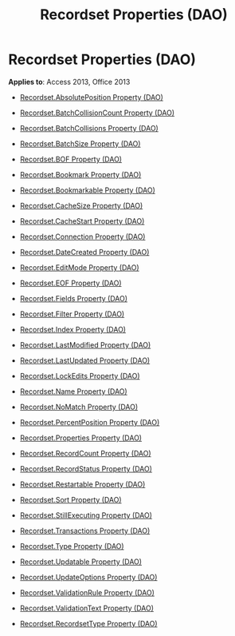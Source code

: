 ﻿---
title: Recordset Properties (DAO)
TOCTitle: Properties
ms:assetid: 37114a17-3737-4995-b35d-dd64c75b5ed2
ms:mtpsurl: https://msdn.microsoft.com/library/Dn124336(v=office.15)
ms:contentKeyID: 52071970
ms.date: 09/18/2015
mtps_version: v=office.15
---

# Recordset Properties (DAO)


**Applies to**: Access 2013, Office 2013



  - [Recordset.AbsolutePosition Property (DAO)](recordset-absoluteposition-property-dao.md)

  - [Recordset.BatchCollisionCount Property (DAO)](recordset-batchcollisioncount-property-dao.md)

  - [Recordset.BatchCollisions Property (DAO)](recordset-batchcollisions-property-dao.md)

  - [Recordset.BatchSize Property (DAO)](recordset-batchsize-property-dao.md)

  - [Recordset.BOF Property (DAO)](recordset-bof-property-dao.md)

  - [Recordset.Bookmark Property (DAO)](recordset-bookmark-property-dao.md)

  - [Recordset.Bookmarkable Property (DAO)](recordset-bookmarkable-property-dao.md)

  - [Recordset.CacheSize Property (DAO)](recordset-cachesize-property-dao.md)

  - [Recordset.CacheStart Property (DAO)](recordset-cachestart-property-dao.md)

  - [Recordset.Connection Property (DAO)](recordset-connection-property-dao.md)

  - [Recordset.DateCreated Property (DAO)](recordset-datecreated-property-dao.md)

  - [Recordset.EditMode Property (DAO)](recordset-editmode-property-dao.md)

  - [Recordset.EOF Property (DAO)](recordset-eof-property-dao.md)

  - [Recordset.Fields Property (DAO)](recordset-fields-property-dao.md)

  - [Recordset.Filter Property (DAO)](recordset-filter-property-dao.md)

  - [Recordset.Index Property (DAO)](recordset-index-property-dao.md)

  - [Recordset.LastModified Property (DAO)](recordset-lastmodified-property-dao.md)

  - [Recordset.LastUpdated Property (DAO)](recordset-lastupdated-property-dao.md)

  - [Recordset.LockEdits Property (DAO)](recordset-lockedits-property-dao.md)

  - [Recordset.Name Property (DAO)](recordset-name-property-dao.md)

  - [Recordset.NoMatch Property (DAO)](recordset-nomatch-property-dao.md)

  - [Recordset.PercentPosition Property (DAO)](recordset-percentposition-property-dao.md)

  - [Recordset.Properties Property (DAO)](recordset-properties-property-dao.md)

  - [Recordset.RecordCount Property (DAO)](recordset-recordcount-property-dao.md)

  - [Recordset.RecordStatus Property (DAO)](recordset-recordstatus-property-dao.md)

  - [Recordset.Restartable Property (DAO)](recordset-restartable-property-dao.md)

  - [Recordset.Sort Property (DAO)](recordset-sort-property-dao.md)

  - [Recordset.StillExecuting Property (DAO)](recordset-stillexecuting-property-dao.md)

  - [Recordset.Transactions Property (DAO)](recordset-transactions-property-dao.md)

  - [Recordset.Type Property (DAO)](recordset-type-property-dao.md)

  - [Recordset.Updatable Property (DAO)](recordset-updatable-property-dao.md)

  - [Recordset.UpdateOptions Property (DAO)](recordset-updateoptions-property-dao.md)

  - [Recordset.ValidationRule Property (DAO)](recordset-validationrule-property-dao.md)

  - [Recordset.ValidationText Property (DAO)](recordset-validationtext-property-dao.md)

  - [Recordset.RecordsetType Property (DAO)](recordset-recordsettype-property-dao.md)

